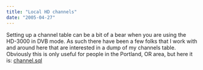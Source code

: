 ```yaml
---
title: "Local HD channels"
date: "2005-04-27"
---
```


Setting up a channel table can be a bit of a bear when you are using the HD-3000 in DVB mode. As such there have been a few folks that I work with and around here that are interested in a dump of my channels table. Obviously this is only useful for people in the Portland, OR area, but here it is: [channel.sql](http://www.sturgeonfamily.org/files/channel.sql)
